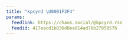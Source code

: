 ```yaml
---
title: "kpcyrd \U0001F3F4"
params:
  feedlink: https://chaos.social/@kpcyrd.rss
  feedid: 417eacd1b836d8ea814ad7bb27859576
---
```

